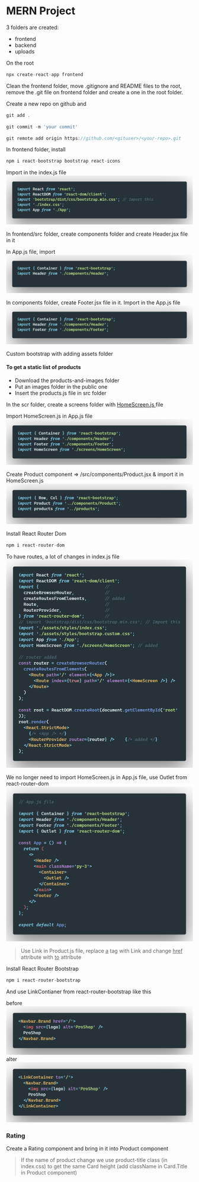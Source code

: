 # MERN Project

3 folders are created:

- frontend
- backend
- uploads

On the root

```javascript
npx create-react-app frontend
```

Clean the frontend folder, move .gitignore and README files to the root, remove the .git file on frontend folder and create a one in the root folder.

Create a new repo on github and

```javascript
git add .
```

```javascript
git commit -m 'your commit'
```

```javascript
git remote add origin https://github.com/<gituser>/<your-repo>.git
```

In frontend folder, install

```javascript
npm i react-bootstrap bootstrap react-icons
```

Import in the index.js file
![image1](utils/img1.png)

In frontend/src folder, create components folder and create Header.jsx file in it

In App.js file, import
![image2](utils/img2.png)

In components folder, create Footer.jsx file in it. Import in the App.js file
![image3](utils/img3.png)

Custom bootstrap with adding assets folder

#### To get a static list of products

- Download the products-and-images folder
- Put an images folder in the public one
- Insert the products.js file in src folder

In the scr folder, create a screens folder with <ins>HomeScreen.js </ins> file

Import HomeScreen.js in App.js file
![image4](utils/img4.png)

Create Product component => /src/components/Product.jsx & import it in HomeScreen.js
![image5](utils/img5.png)

Install React Router Dom

```javascript
npm i react-router-dom
```

To have routes, a lot of changes in index.js file
![image6](utils/img6.png)

We no longer need to import HomeScreen.js in App.js file, use Outlet from react-router-dom
![image7](utils/img7.png)

> Use Link in Product.js file, replace <ins>a</ins> tag with Link and change <ins>href</ins> attribute with <ins>to</ins> attribute

Install React Router Bootstrap

```javascript
npm i react-router-bootstrap
```

And use LinkContianer from react-router-bootstrap like this

before
![image8](utils/img8.png)
alter
![image9](utils/img9.png)

### Rating

Create a Rating component and bring in it into Product component

> If the name of product change we use product-title class (in index.css) to get the same Card height (add className in Card.Title in Product component)

